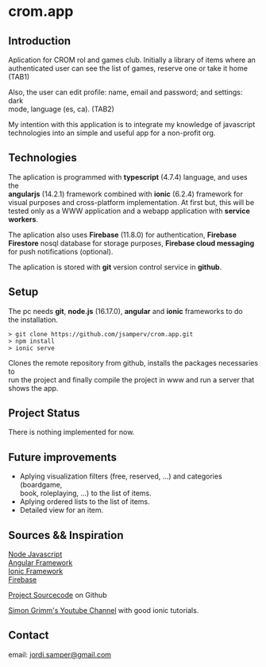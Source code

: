 # crom.app
## Introduction
Aplication for CROM rol and games club. Initially a library of items where an  
authenticated user can see the list of games, reserve one or take it home  (TAB1)  

Also, the user can edit profile: name, email and password; and settings: dark  
mode, language (es, ca). (TAB2)

My intention with this application is to integrate my knowledge of javascript  
technologies into an simple and useful app for a non-profit org.

## Technologies
The aplication is programmed with **typescript** (4.7.4) language, and uses the  
**angularjs** (14.2.1) framework combined with **ionic** (6.2.4) framework for  
visual purposes and cross-platform implementation. At first but, this will be  
tested only as a WWW application and a webapp application with **service  
workers**.  

The aplication also uses **Firebase** (11.8.0) for authentication, **Firebase  
Firestore** nosql database for storage purposes, **Firebase cloud messaging**  
for push notifications (optional).  

The aplication is stored with **git** version control service in __github__.  

## Setup
The pc needs **git**, **node.js** (16.17.0), **angular** and **ionic** frameworks to do   
the installation. 
```
> git clone https://github.com/jsamperv/crom.app.git   
> npm install  
> ionic serve  
```
Clones the remote repository from github, installs the packages necessaries to  
run the project and finally compile the project in www and run a server that  
shows the app.

## Project Status 
There is nothing implemented for now. 

## Future improvements
- Aplying visualization filters (free, reserved, ...) and categories (boardgame,  
book, roleplaying, ...) to the list of items. 
- Aplying ordered lists to the list of items.
- Detailed view for an item.

## Sources && Inspiration
[Node Javascript](https://nodejs.org)  
[Angular Framework](https://angular.io)  
[Ionic Framework](https://ionicframework.com)  
[Firebase](https://firebase.google.com)  

[Project Sourcecode](https://github.com/jsamperv/crom.app) on Github

[Simon Grimm's Youtube Channel](https://www.youtube.com/c/SimonGrimmDev) with good ionic tutorials.

## Contact
email: jordi.samper@gmail.com

